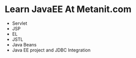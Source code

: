 # Learn JavaEE At Metanit.com

* Servlet
* JSP
* EL
* JSTL
* Java Beans
* Java EE project and JDBC Integration 
